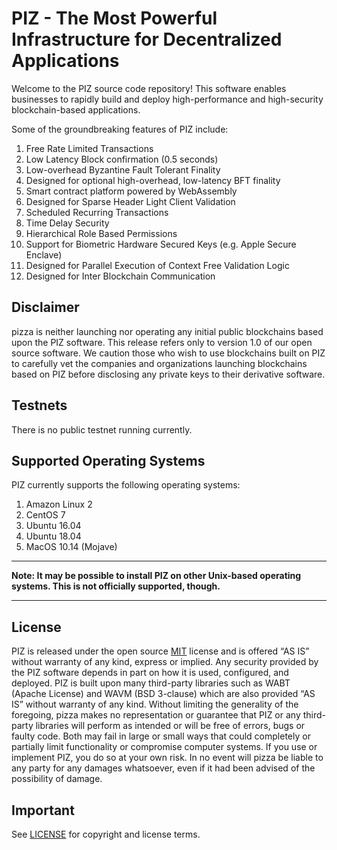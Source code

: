 
# PIZ - The Most Powerful Infrastructure for Decentralized Applications

Welcome to the PIZ source code repository! This software enables businesses to rapidly build and deploy high-performance and high-security blockchain-based applications.

Some of the groundbreaking features of PIZ include:

1. Free Rate Limited Transactions
1. Low Latency Block confirmation (0.5 seconds)
1. Low-overhead Byzantine Fault Tolerant Finality
1. Designed for optional high-overhead, low-latency BFT finality
1. Smart contract platform powered by WebAssembly
1. Designed for Sparse Header Light Client Validation
1. Scheduled Recurring Transactions
1. Time Delay Security
1. Hierarchical Role Based Permissions
1. Support for Biometric Hardware Secured Keys (e.g. Apple Secure Enclave)
1. Designed for Parallel Execution of Context Free Validation Logic
1. Designed for Inter Blockchain Communication

## Disclaimer

pizza is neither launching nor operating any initial public blockchains based upon the PIZ software. This release refers only to version 1.0 of our open source software. We caution those who wish to use blockchains built on PIZ to carefully vet the companies and organizations launching blockchains based on PIZ before disclosing any private keys to their derivative software.

## Testnets

There is no public testnet running currently.

## Supported Operating Systems

PIZ currently supports the following operating systems:  

1. Amazon Linux 2
2. CentOS 7
3. Ubuntu 16.04
4. Ubuntu 18.04
5. MacOS 10.14 (Mojave)

---

**Note: It may be possible to install PIZ on other Unix-based operating systems. This is not officially supported, though.**

---

## License

PIZ is released under the open source [MIT](./LICENSE) license and is offered “AS IS” without warranty of any kind, express or implied. Any security provided by the PIZ software depends in part on how it is used, configured, and deployed. PIZ is built upon many third-party libraries such as WABT (Apache License) and WAVM (BSD 3-clause) which are also provided “AS IS” without warranty of any kind. Without limiting the generality of the foregoing, pizza makes no representation or guarantee that PIZ or any third-party libraries will perform as intended or will be free of errors, bugs or faulty code. Both may fail in large or small ways that could completely or partially limit functionality or compromise computer systems. If you use or implement PIZ, you do so at your own risk. In no event will pizza be liable to any party for any damages whatsoever, even if it had been advised of the possibility of damage.  

## Important

See [LICENSE](./LICENSE) for copyright and license terms.